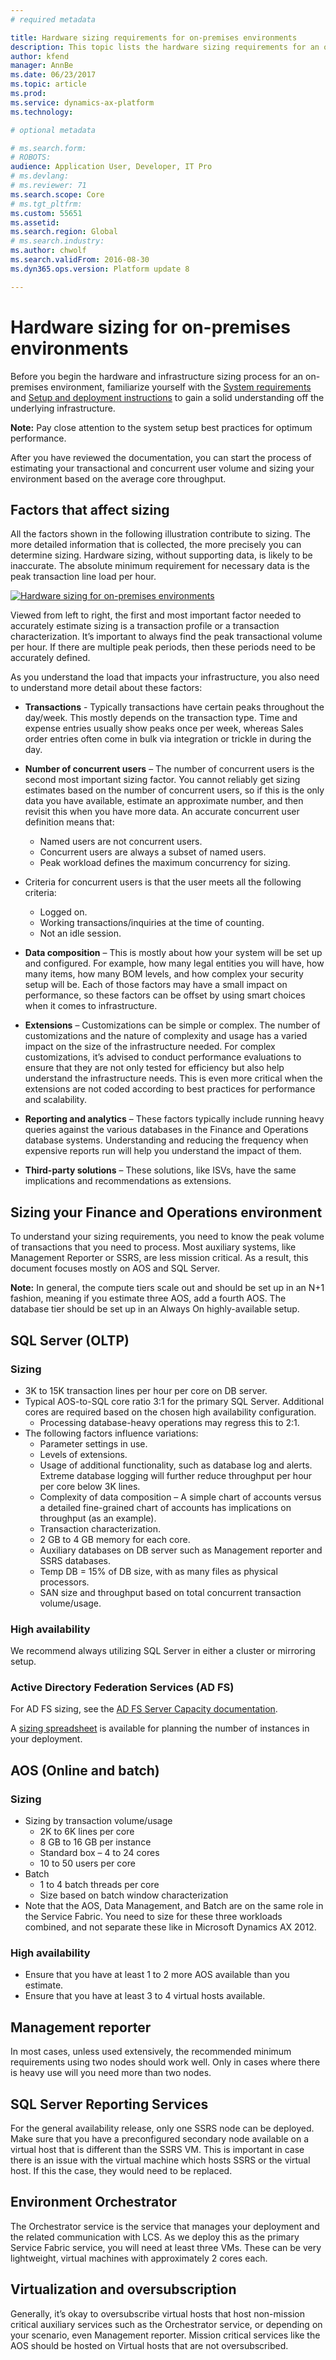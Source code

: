 ```yaml
---
# required metadata

title: Hardware sizing requirements for on-premises environments
description: This topic lists the hardware sizing requirements for an on-premises environment.
author: kfend
manager: AnnBe
ms.date: 06/23/2017
ms.topic: article
ms.prod: 
ms.service: dynamics-ax-platform
ms.technology: 

# optional metadata

# ms.search.form: 
# ROBOTS: 
audience: Application User, Developer, IT Pro
# ms.devlang: 
# ms.reviewer: 71
ms.search.scope: Core
# ms.tgt_pltfrm: 
ms.custom: 55651
ms.assetid: 
ms.search.region: Global
# ms.search.industry: 
ms.author: chwolf
ms.search.validFrom: 2016-08-30
ms.dyn365.ops.version: Platform update 8

---
```


# Hardware sizing for on-premises environments
Before you begin the hardware and infrastructure sizing process for an on-premises environment, familiarize yourself with the [System requirements](./lbd-system-requirements.md) and [Setup and deployment instructions](./deployment/setup-deploy-on-premises-environments.md) to gain a solid understanding off the underlying infrastructure. 

  **Note:** Pay close attention to the system setup best practices for optimum performance. 

After you have reviewed the documentation, you can start the process of estimating your transactional and concurrent user volume and sizing your environment based on the average core throughput.

## Factors that affect sizing
All the factors shown in the following illustration contribute to sizing. The more detailed information that is collected, the more precisely you can determine sizing. Hardware sizing, without supporting data, is likely to be inaccurate. The absolute minimum requirement for necessary data is the peak transaction line load per hour. 

[![Hardware sizing for on-premises environments](./media/lbd-sizing-01.png)](./media/lbd-sizing-01.png)

Viewed from left to right, the first and most important factor needed to accurately estimate sizing is a transaction profile or a transaction characterization. It’s important to always find the peak transactional volume per hour. If there are multiple peak periods, then these periods need to be accurately defined. 

As you understand the load that impacts your infrastructure, you also need to understand more detail about these factors: 

- **Transactions** - Typically transactions have certain peaks throughout the day/week. This mostly depends on the transaction type. Time and expense entries usually show peaks once per week, whereas Sales order entries often come in bulk via integration or trickle in during the day. 

- **Number of concurrent users** – The number of concurrent users is the second most important sizing factor. You cannot reliably get sizing estimates based on the number of concurrent users, so if this is the only data you have available, estimate an approximate number, and then revisit this when you have more data. An accurate concurrent user definition means that: 
  - Named users are not concurrent users.
  - Concurrent users are always a subset of named users. 
  - Peak workload defines the maximum concurrency for sizing.
 
- Criteria for concurrent users is that the user meets all the following criteria: 
  - Logged on. 
  - Working transactions/inquiries at the time of counting. 
  - Not an idle session. 
 
- **Data composition** – This is mostly about how your system will be set up and configured. For example, how many legal entities you will have, how many items, how many BOM levels, and how complex your security setup will be. Each of those factors may have a small impact on performance, so these factors can be offset by using smart choices when it comes to infrastructure. 

- **Extensions** – Customizations can be simple or complex. The number of customizations and the nature of complexity and usage has a varied impact on the size of the infrastructure needed. For complex customizations, it’s advised to conduct performance evaluations to ensure that they are not only tested for efficiency but also help understand the infrastructure needs. This is even more critical when the extensions are not coded according to best practices for performance and scalability. 

- **Reporting and analytics** – These factors typically include running heavy queries against the various databases in the Finance and Operations database systems. Understanding and reducing the frequency when expensive reports run will help you understand the impact of them. 

- **Third-party solutions** – These solutions, like ISVs, have the same implications and recommendations as extensions. 

## Sizing your Finance and Operations environment
To understand your sizing requirements, you need to know the peak volume of transactions that you need to process. Most auxiliary systems, like Management Reporter or SSRS, are less mission critical. As a result, this document focuses mostly on AOS and SQL Server. 

**Note:** In general, the compute tiers scale out and should be set up in an N+1 fashion, meaning if you estimate three AOS, add a fourth AOS. The database tier should be set up in an Always On highly-available setup. 


## SQL Server (OLTP)

### Sizing

- 3K to 15K transaction lines per hour per core on DB server.
- Typical AOS-to-SQL core ratio 3:1 for the primary SQL Server. Additional cores are required based on the chosen high availability configuration. 
  - Processing database-heavy operations may regress this to 2:1. 
- The following factors influence variations: 
  - Parameter settings in use. 
  - Levels of extensions. 
  - Usage of additional functionality, such as database log and alerts. Extreme database logging will further reduce throughput per hour per core below 3K lines. 
  - Complexity of data composition – A simple chart of accounts versus a detailed fine-grained chart of accounts has implications on throughput (as an example). 
  - Transaction characterization.
  - 2 GB to 4 GB memory for each core. 
  - Auxiliary databases on DB server such as Management reporter and SSRS databases.
  - Temp DB = 15% of DB size, with as many files as physical processors. 
  - SAN size and throughput based on total concurrent transaction volume/usage. 

### High availability 
We recommend always utilizing SQL Server in either a cluster or mirroring setup.

### Active Directory Federation Services (AD FS)
For AD FS sizing, see the [AD FS Server Capacity
documentation](https://docs.microsoft.com/en-us/windows-server/identity/ad-fs/design/planning-for-ad-fs-server-capacity).

A [sizing spreadsheet](http://adfsdocs.blob.core.windows.net/adfs/ADFSCapacity2016.xlsx)
is available for planning the number of instances in your deployment.

AOS (Online and batch)
----------------------

### Sizing

- Sizing by transaction volume/usage
  - 2K to 6K lines per core
  - 8 GB to 16 GB per instance
  - Standard box – 4 to 24 cores
  - 10 to 50 users per core
- Batch
   - 1 to 4 batch threads per core
   - Size based on batch window characterization
- Note that the AOS, Data Management, and Batch are on the same role in the
Service Fabric. You need to size for these three workloads combined, and not
separate these like in Microsoft Dynamics AX 2012.

### High availability
- Ensure that you have at least 1 to 2 more AOS available than you estimate.
- Ensure that you have at least 3 to 4 virtual hosts available.

## Management reporter
In most cases, unless used extensively, the recommended minimum requirements
using two nodes should work well. Only in cases where there is heavy use will
you need more than two nodes.

## SQL Server Reporting Services
For the general availability release, only one SSRS node can be deployed. Make
sure that you have a preconfigured secondary node available on a virtual host
that is different than the SSRS VM. This is important in case there is an issue
with the virtual machine which hosts SSRS or the virtual host. If this the case,
they would need to be replaced.

## Environment Orchestrator
The Orchestrator service is the service that manages your deployment and the
related communication with LCS. As we deploy this as the primary Service Fabric
service, you will need at least three VMs. These can be very lightweight,
virtual machines with approximately 2 cores each.

## Virtualization and oversubscription
Generally, it’s okay to oversubscribe virtual hosts that host non-mission
critical auxiliary services such as the Orchestrator service, or depending on
your scenario, even Management reporter. Mission critical services like the AOS
should be hosted on Virtual hosts that are not oversubscribed.

